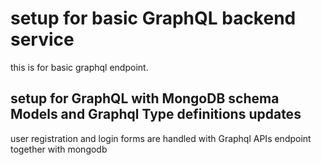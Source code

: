 # setup for basic GraphQL backend service
this is for basic graphql endpoint.
## setup for GraphQL with MongoDB schema Models and Graphql Type definitions updates
user registration and login forms are handled with Graphql APIs endpoint together with mongodb
